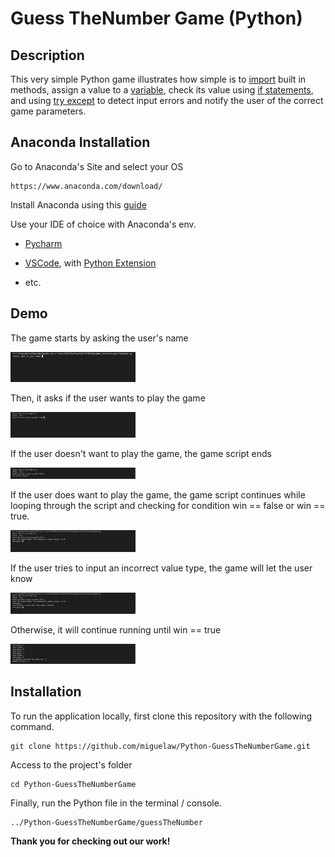 # Guess TheNumber Game (Python)

## Description

This very simple Python game illustrates how simple is to [import](https://docs.python.org/3/reference/import.html) built in methods, assign a value to a [variable](https://www.learnpython.org/en/Variables_and_Types), check its value using [if statements](https://docs.python.org/3/tutorial/controlflow.html), and using [try except](https://docs.python.org/3/tutorial/errors.html) to detect input errors and notify the user of the correct game parameters.    


## Anaconda Installation

Go to Anaconda's Site and select your OS

    https://www.anaconda.com/download/

Install Anaconda using this [guide](https://docs.anaconda.com/anaconda/install/)

Use your IDE of choice with Anaconda's env.

* [Pycharm](https://www.jetbrains.com/pycharm/)

* [VSCode](https://code.visualstudio.com/), with [Python Extension](https://marketplace.visualstudio.com/items?itemName=ms-python.python)

* etc.


## Demo
The game starts by asking the user's name

<img src="./images/1.jpg" alt="Python App" width="200">


Then, it asks if the user wants to play the game

<img src="./images/2.jpg" alt="Python App" width="200">


If the user doesn't want to play the game, the game script ends

<img src="./images/3.jpg" alt="Python App" width="200">


If the user does want to play the game, the game script continues while looping through the script and checking for condition win == false or win == true.

<img src="./images/4.jpg" alt="Python App" width="200">


If the user tries to input an incorrect value type, the game will let the user know

<img src="./images/5.jpg" alt="Python App" width="200">


Otherwise, it will continue running until win == true

<img src="./images/6.jpg" alt="Python App" width="200">



## Installation

To run the application locally, first clone this repository with the following command.

	git clone https://github.com/miguelaw/Python-GuessTheNumberGame.git
	
Access to the project's folder

	cd Python-GuessTheNumberGame

Finally, run the Python file in the terminal / console.

	../Python-GuessTheNumberGame/guessTheNumber
	

**Thank you for checking out our work!**
